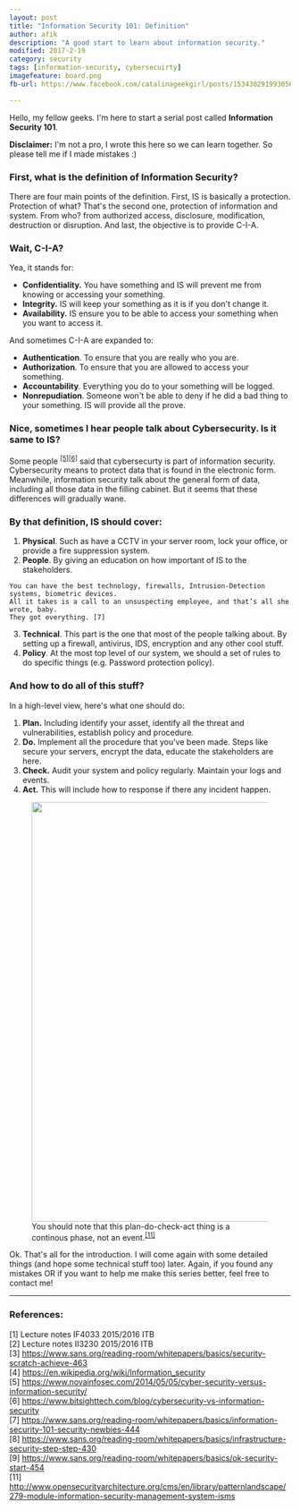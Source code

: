```yaml
---
layout: post
title: "Information Security 101: Definition"
author: afik
description: "A good start to learn about information security."
modified: 2017-2-19
category: security
tags: [information-security, cybersecuirty]
imagefeature: board.png
fb-url: https://www.facebook.com/catalinageekgirl/posts/1534302919930560

---
```

Hello, my fellow geeks. I'm here to start a serial post called **Information Security 101**. 

**Disclaimer:** I'm not a pro, I wrote this here so we can learn together. So please tell me if I made mistakes :)

### First, what is the definition of Information Security?
There are four main points of the definition. First, IS is basically a protection. Protection of what? That's the second one, protection of information and system. From who? from authorized access, disclosure, modification, destruction or disruption. And last, the objective is to provide C-I-A.

### Wait, C-I-A? 
Yea, it stands for:
 - **Confidentiality.** 
 You have something and IS will prevent me from knowing or accessing your something.
 - **Integrity.** 
 IS will keep your something as it is if you don't change it.
 - **Availability.** 
 IS ensure you to be able to access your something when you want to access it.

And sometimes C-I-A are expanded to:
- **Authentication**. 
To ensure that you are really who you are.
- **Authorization**. 
To ensure that you are allowed to access your something. 
- **Accountability**. 
Everything you do to your something will be logged. 
- **Nonrepudiation**. 
Someone won't be able to deny if he did a bad thing to your something. IS will provide all the prove.

### Nice, sometimes I hear people talk about Cybersecurity. Is it same to IS? 
Some people <sup>[[5]](#5)</sup><sup>[[6]](#6)</sup> said that cybersecurty is part of information security. Cybersecurity means to protect data that is found in the electronic form. Meanwhile, information security talk about the general form of data, including all those data in the filling cabinet. But it seems that these differences will gradually wane.

### By that definition, IS should cover:
1. **Physical**. Such as have a CCTV in your server room, lock your office, or provide a fire suppression system.
2. **People**. By giving an education on how important of IS to the stakeholders.
```
You can have the best technology, firewalls, Intrusion-Detection systems, biometric devices. 
All it takes is a call to an unsuspecting employee, and that’s all she wrote, baby. 
They got everything. [7]
```
3. **Technical**. This part is the one that most of the people talking about. By setting up a firewall, antivirus, IDS, encryption and any other cool stuff.
4. **Policy**. At the most top level of our system, we should a set of rules to do specific things (e.g. Password protection policy).

### And how to do all of this stuff? 
In a high-level view, here's what one should do:
1. **Plan.** Including identify your asset, identify all the threat and vulnerabilities, establish policy and procedure.
2. **Do.** Implement all the procedure that you've been made. Steps like secure your servers, encrypt the data, educate the stakeholders are here.
3. **Check.** Audit your system and policy regularly. Maintain your logs and events.
4. **Act.** This will include how to response if there any incident happen.

<figure>
    <img width="750" src="{{ site.github.url }}/assets/img/posts/PDCA.PNG">
    <figcaption>You should note that this plan-do-check-act thing is a continous phase, not an event.<sup><a href="#11">[11]</a></sup></figcaption>
</figure>  

Ok. That's all for the introduction. I will come again with some detailed things (and hope some technical stuff too) later. Again, if you found any mistakes OR if you want to help me make this series better, feel free to contact me!

---

### References:
[1] Lecture notes IF4033 2015/2016 ITB<br>
[2] Lecture notes II3230 2015/2016 ITB<br>
[3] <https://www.sans.org/reading-room/whitepapers/basics/security-scratch-achieve-463><br>
[4] <https://en.wikipedia.org/wiki/Information_security><br>
[5] <a name="5"><https://www.novainfosec.com/2014/05/05/cyber-security-versus-information-security/></a><br>
[6] <a name="6"><https://www.bitsighttech.com/blog/cybersecurity-vs-information-security></a><br>
[7] <https://www.sans.org/reading-room/whitepapers/basics/information-security-101-security-newbies-444><br>
[8] <https://www.sans.org/reading-room/whitepapers/basics/infrastructure-security-step-step-430><br>
[9] <https://www.sans.org/reading-room/whitepapers/basics/ok-security-start-454><br>
[11] <a name="11"><http://www.opensecurityarchitecture.org/cms/en/library/patternlandscape/279-module-information-security-management-system-isms></a>

